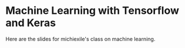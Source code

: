 # Machine Learning with Tensorflow and Keras

Here are the slides for michiexile's class on machine learning.
